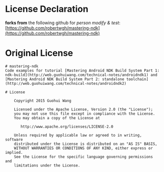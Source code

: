 # License Declaration
**forks from** the following github for *person modify & test*:
    [https://github.com/robertwgh/mastering-ndk](https://github.com/robertwgh/mastering-ndk)

# Original License
```
# mastering-ndk
Code examples for tutorial [Mastering Android NDK Build System Part 1: ndk-build](http://web.guohuiwang.com/technical-notes/androidndk1) and [Mastering Android NDK Build System Part 2: standalone toolchain](http://web.guohuiwang.com/technical-notes/androidndk2)

# License

    Copyright 2015 Guohui Wang

    Licensed under the Apache License, Version 2.0 (the "License");
    you may not use this file except in compliance with the License.
    You may obtain a copy of the License at

       http://www.apache.org/licenses/LICENSE-2.0

    Unless required by applicable law or agreed to in writing, software
    distributed under the License is distributed on an "AS IS" BASIS,
    WITHOUT WARRANTIES OR CONDITIONS OF ANY KIND, either express or implied.
    See the License for the specific language governing permissions and
    limitations under the License.
```
